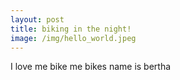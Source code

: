 ```yaml
---
layout: post
title: biking in the night!
image: /img/hello_world.jpeg
---
```

I love me bike me bikes name is bertha 




